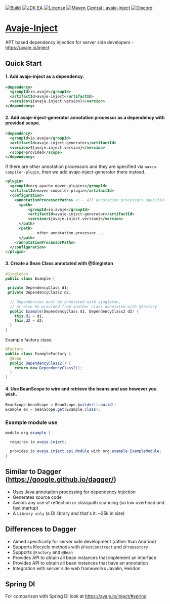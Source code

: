 [![Build](https://github.com/avaje/avaje-inject/actions/workflows/build.yml/badge.svg)](https://github.com/avaje/avaje-inject/actions/workflows/build.yml)
[![JDK EA](https://github.com/avaje/avaje-inject/actions/workflows/jdk-ea.yml/badge.svg)](https://github.com/avaje/avaje-inject/actions/workflows/jdk-ea.yml)
[![License](https://img.shields.io/badge/License-Apache%202.0-blue.svg)](https://github.com/avaje/avaje-inject/blob/master/LICENSE)
[![Maven Central : avaje-inject](https://img.shields.io/maven-central/v/io.avaje/avaje-inject.svg?label=Maven%20Central)](https://img.shields.io/maven-central/v/io.avaje/avaje-inject.svg?label=Maven%20Central)
[![Discord](https://img.shields.io/discord/1074074312421683250?color=%237289da&label=discord)](https://discord.gg/Qcqf9R27BR)

# [Avaje-Inject](https://avaje.io/inject)
APT based dependency injection for server side developers - https://avaje.io/inject
## Quick Start
#### 1. Add avaje-inject as a dependency.
```xml
<dependency>
  <groupId>io.avaje</groupId>
  <artifactId>avaje-inject</artifactId>
  <version>${avaje.inject.version}</version>
</dependency>
```
#### 2. Add avaje-inject-generator annotation processor as a dependency with provided scope.
```xml
<dependency>
  <groupId>io.avaje</groupId>
  <artifactId>avaje-inject-generator</artifactId>
  <version>${avaje.inject.version}</version>
  <scope>provided</scope>
</dependency>
```
If there are other annotation processors and they are specified via `maven-compiler-plugin`, then we add avaje-inject-generator there instead.
```xml
<plugin>
  <groupId>org.apache.maven.plugins</groupId>
  <artifactId>maven-compiler-plugin</artifactId>
  <configuration>
    <annotationProcessorPaths> <!-- All annotation processors specified here -->
      <path>
          <groupId>io.avaje</groupId>
          <artifactId>avaje-inject-generator</artifactId>
          <version>${avaje.inject.version}</version>
      </path>
      <path>
          ... other annotation processor ...
      </path>
    </annotationProcessorPaths>
  </configuration>
</plugin>
```
#### 3. Create a Bean Class annotated with @Singleton
```java
@Singleton
public class Example {

 private DependencyClass d1;
 private DependencyClass2 d2;
  
  // Dependencies must be annotated with singleton,
  // or else be provided from another class annotated with @Factory
  public Example(DependencyClass d1, DependencyClass2 d2) {
    this.d1 = d1;
    this.d2 = d2;
  }
}
```
Example factory class:
```java
@Factory
public class ExampleFactory {
  @Bean
  public DependencyClass2() {
    return new DependencyClass2();
  }
}
```

#### 4. Use BeanScope to wire and retrieve the beans and use however you wish.
```java
BeanScope beanScope = BeanScope.builder().build()
Example ex = beanScope.get(Example.class);
```

### Example module use
```java
module org.example {

  requires io.avaje.inject;

  provides io.avaje.inject.spi.Module with org.example.ExampleModule;
}
```

## Similar to Dagger (https://google.github.io/dagger/)

- Uses Java annotation processing for dependency injection
- Generates source code
- Avoids any use of reflection or classpath scanning (so low overhead and fast startup)
- A `Library only` (a DI library and that's it. ~25k in size)


## Differences to Dagger

- Aimed specifically for server side development (rather than Andriod)
- Supports lifecycle methods with `@PostConstruct` and `@PreDestory`
- Supports `@Factory` and `@Bean`
- Provides API to obtain all bean instances that implement an interface
- Provides API to obtain all bean instances that have an annotation
- Integration with server side web frameworks Javalin, Helidon

## Spring DI

For comparison with Spring DI look at https://avaje.io/inject/#spring
